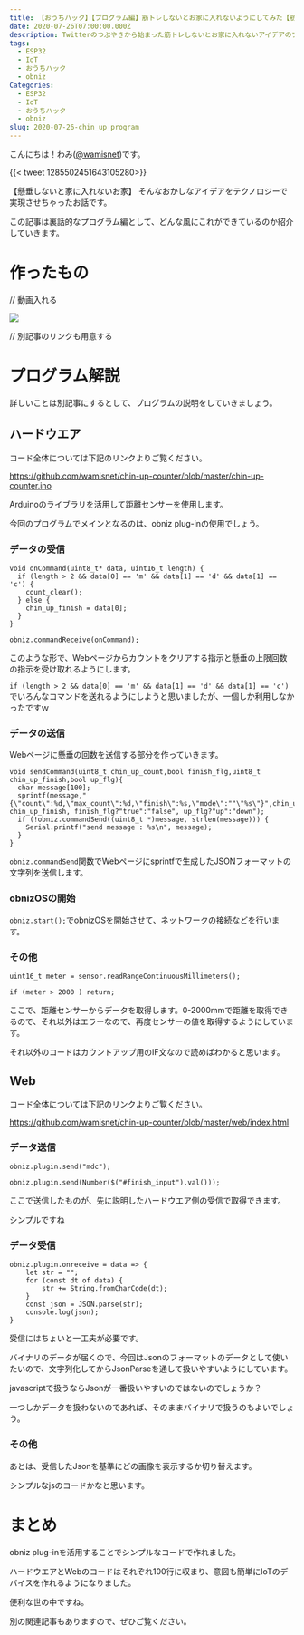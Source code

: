 ```yaml
---
title: 【おうちハック】【プログラム編】筋トレしないとお家に入れないようにしてみた【筋トレハック】
date: 2020-07-26T07:00:00.000Z
description: Twitterのつぶやきから始まった筋トレしないとお家に入れないアイデアのプログラムの説明編
tags:
  - ESP32
  - IoT
  - おうちハック
  - obniz
Categories:
  - ESP32
  - IoT
  - おうちハック
  - obniz
slug: 2020-07-26-chin_up_program
---
```

こんにちは！わみ([@wamisnet](https://twitter.com/wamisnet))です。

{{< tweet 1285502451643105280>}}  

【懸垂しないと家に入れないお家】
そんなおかしなアイデアをテクノロジーで実現させちゃったお話です。

この記事は裏話的なプログラム編として、どんな風にこれができているのか紹介していきます。

# 作ったもの

// 動画入れる

![](/img/blog/web.png)

// 別記事のリンクも用意する



# プログラム解説

詳しいことは別記事にするとして、プログラムの説明をしていきましょう。

## ハードウエア

コード全体については下記のリンクよりご覧ください。

https://github.com/wamisnet/chin-up-counter/blob/master/chin-up-counter.ino

Arduinoのライブラリを活用して距離センサーを使用します。

今回のプログラムでメインとなるのは、obniz plug-inの使用でしょう。

### データの受信

```
void onCommand(uint8_t* data, uint16_t length) {
  if (length > 2 && data[0] == 'm' && data[1] == 'd' && data[1] == 'c') {
    count_clear();
  } else {
    chin_up_finish = data[0];
  }
}
```

```
obniz.commandReceive(onCommand);
```

このような形で、Webページからカウントをクリアする指示と懸垂の上限回数の指示を受け取れるようにします。

``if (length > 2 && data[0] == 'm' && data[1] == 'd' && data[1] == 'c')``でいろんなコマンドを送れるようにしようと思いましたが、一個しか利用しなかったですｗ

### データの送信

Webページに懸垂の回数を送信する部分を作っていきます。

```
void sendCommand(uint8_t chin_up_count,bool finish_flg,uint8_t chin_up_finish,bool up_flg){
  char message[100];
  sprintf(message,"{\"count\":%d,\"max_count\":%d,\"finish\":%s,\"mode\":""\"%s\"}",chin_up_count, chin_up_finish, finish_flg?"true":"false", up_flg?"up":"down");
  if (!obniz.commandSend((uint8_t *)message, strlen(message))) {
    Serial.printf("send message : %s\n", message);
  }
}
```

``obniz.commandSend``関数でWebページにsprintfで生成したJSONフォーマットの文字列を送信します。

### obnizOSの開始

``obniz.start();``でobnizOSを開始させて、ネットワークの接続などを行います。

### その他

```
uint16_t meter = sensor.readRangeContinuousMillimeters();
if (meter > 2000 ) return;
```

ここで、距離センサーからデータを取得します。0-2000mmで距離を取得できるので、それ以外はエラーなので、再度センサーの値を取得するようにしています。

それ以外のコードはカウントアップ用のIF文なので読めばわかると思います。

## Web

コード全体については下記のリンクよりご覧ください。

https://github.com/wamisnet/chin-up-counter/blob/master/web/index.html

### データ送信

```
obniz.plugin.send("mdc");
```

```
obniz.plugin.send(Number($("#finish_input").val()));
```

ここで送信したものが、先に説明したハードウエア側の受信で取得できます。

シンプルですね

### データ受信

```
obniz.plugin.onreceive = data => {
    let str = "";
    for (const dt of data) {
        str += String.fromCharCode(dt);
    }
    const json = JSON.parse(str);
    console.log(json);
}
```

受信にはちょいと一工夫が必要です。

バイナリのデータが届くので、今回はJsonのフォーマットのデータとして使いたいので、文字列化してからJsonParseを通して扱いやすいようにしています。

javascriptで扱うならJsonが一番扱いやすいのではないのでしょうか？

一つしかデータを扱わないのであれば、そのままバイナリで扱うのもよいでしょう。

### その他

あとは、受信したJsonを基準にどの画像を表示するか切り替えます。

シンプルなjsのコードかなと思います。

# まとめ

obniz plug-inを活用することでシンプルなコードで作れました。

ハードウエアとWebのコードはそれぞれ100行に収まり、意図も簡単にIoTのデバイスを作れるようになりました。

便利な世の中ですね。

別の関連記事もありますので、ぜひご覧ください。

